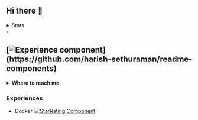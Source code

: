 ## Hi there 👋

<!-- ![](https://komarev.com/ghpvc/?username=TomW03&color=red)-->

<details>
  <summary>Stats</summary>
![Top Langs](https://github-readme-stats.vercel.app/api/top-langs/?username=TomW03&theme=tokyonight)  
</details>
-

[![Experience component](https://readme-components.vercel.app/api?component=experience&company=DEVK")](https://github.com/harish-sethuraman/readme-components)
-
<details>
  <summary><b>Where to reach me</b></summary>

[![Github](https://img.shields.io/badge/-Github-181717?style=for-the-badge&logo=Github&logoColor=white)](https://github.com/TomW03)
[![LinkedIn](https://img.shields.io/badge/-LinkedIn-0077B5?style=for-the-badge&logo=LinkedIn&logoColor=white)](https://www.linkedin.com/in/tom-w-709866253)
[![Instagram](https://img.shields.io/badge/Instagram-%23E4405F.svg?style=for-the-badge&logo=Instagram&logoColor=white)](https://www.instagram.com/tomwe03)
</details>

### Experiences
- Docker [![StarRating Component](https://readme-components.vercel.app/api?component=star-rating&skill=docker3&text=4)](https://github.com/harish-sethuraman/readme-components)
<!--
**TomW03/TomW03** is a ✨ _special_ ✨ repository because its `README.md` (this file) appears on your GitHub profile.

Here are some ideas to get you started:

- 🔭 I’m currently working on ...
- 🌱 I’m currently learning ...
- 👯 I’m looking to collaborate on ...
- 🤔 I’m looking for help with ...
- 💬 Ask me about ...
- 📫 How to reach me: ...
- 😄 Pronouns: ...
- ⚡ Fun fact: ...
-->
